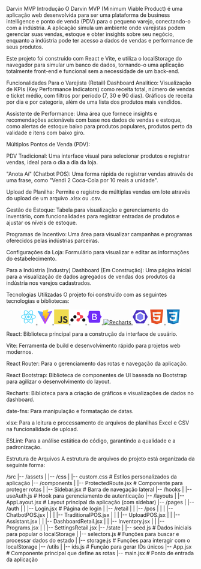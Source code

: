 Darvin MVP
Introdução
O Darvin MVP (Minimum Viable Product) é uma aplicação web desenvolvida para ser uma plataforma de business intelligence e ponto de venda (PDV) para o pequeno varejo, conectando-o com a indústria. A aplicação simula um ambiente onde varejistas podem gerenciar suas vendas, estoque e obter insights sobre seu negócio, enquanto a indústria pode ter acesso a dados de vendas e performance de seus produtos.

Este projeto foi construído com React e Vite, e utiliza o localStorage do navegador para simular um banco de dados, tornando-o uma aplicação totalmente front-end e funcional sem a necessidade de um back-end.

Funcionalidades
Para o Varejista (Retail)
Dashboard Analítico: Visualização de KPIs (Key Performance Indicators) como receita total, número de vendas e ticket médio, com filtros por período (7, 30 e 90 dias). Gráficos de receita por dia e por categoria, além de uma lista dos produtos mais vendidos.

Assistente de Performance: Uma área que fornece insights e recomendações acionáveis com base nos dados de vendas e estoque, como alertas de estoque baixo para produtos populares, produtos perto da validade e itens com baixo giro.

Múltiplos Pontos de Venda (PDV):

PDV Tradicional: Uma interface visual para selecionar produtos e registrar vendas, ideal para o dia a dia da loja.

"Anota Aí" (Chatbot POS): Uma forma rápida de registrar vendas através de uma frase, como "Vendi 2 Coca-Cola por 10 reais a unidade".

Upload de Planilha: Permite o registro de múltiplas vendas em lote através do upload de um arquivo .xlsx ou .csv.

Gestão de Estoque: Tabela para visualização e gerenciamento do inventário, com funcionalidades para registrar entradas de produtos e ajustar os níveis de estoque.

Programas de Incentivo: Uma área para visualizar campanhas e programas oferecidos pelas indústrias parceiras.

Configurações da Loja: Formulário para visualizar e editar as informações do estabelecimento.

Para a Indústria (Industry)
Dashboard (Em Construção): Uma página inicial para a visualização de dados agregados de vendas dos produtos da indústria nos varejos cadastrados.

Tecnologias Utilizadas
O projeto foi construído com as seguintes tecnologias e bibliotecas:

<p align="center">
<a href="https://react.dev/" target="_blank" rel="noreferrer">
<img src="https://raw.githubusercontent.com/devicons/devicon/master/icons/react/react-original.svg" alt="React" width="40" height="40"/>
</a>
<a href="https://vitejs.dev/" target="_blank" rel="noreferrer">
<img src="https://raw.githubusercontent.com/devicons/devicon/master/icons/vitejs/vitejs-original.svg" alt="Vite" width="40" height="40"/>
</a>
<a href="https://developer.mozilla.org/en-US/docs/Web/JavaScript" target="_blank" rel="noreferrer">
<img src="https://raw.githubusercontent.com/devicons/devicon/master/icons/javascript/javascript-original.svg" alt="JavaScript" width="40" height="40"/>
</a>
<a href="https://reactrouter.com/" target="_blank" rel="noreferrer">
<img src="https://raw.githubusercontent.com/devicons/devicon/master/icons/reactrouter/reactrouter-original.svg" alt="React Router" width="40" height="40"/>
</a>
<a href="https://react-bootstrap.github.io/" target="_blank" rel="noreferrer">
<img src="https://raw.githubusercontent.com/devicons/devicon/master/icons/bootstrap/bootstrap-plain.svg" alt="React Bootstrap" width="40" height="40"/>
</a>
<a href="https://recharts.org/" target="_blank" rel="noreferrer">
<img src="https://raw.githubusercontent.com/recharts/recharts/master/logo.png" alt="Recharts" width="120" height="40"/>
</a>
<a href="https://eslint.org/" target="_blank" rel="noreferrer">
<img src="https://raw.githubusercontent.com/devicons/devicon/master/icons/eslint/eslint-original.svg" alt="ESLint" width="40" height="40"/>
</a>
<a href="https://www.w3.org/html/" target="_blank" rel="noreferrer">
<img src="https://raw.githubusercontent.com/devicons/devicon/master/icons/html5/html5-original.svg" alt="HTML5" width="40" height="40"/>
</a>
<a href="https://www.w3.org/Style/CSS/specs.en.html" target="_blank" rel="noreferrer">
<img src="https://raw.githubusercontent.com/devicons/devicon/master/icons/css3/css3-original.svg" alt="CSS3" width="40" height="40"/>
</a>
</p>

React: Biblioteca principal para a construção da interface de usuário.

Vite: Ferramenta de build e desenvolvimento rápido para projetos web modernos.

React Router: Para o gerenciamento das rotas e navegação da aplicação.

React Bootstrap: Biblioteca de componentes de UI baseada no Bootstrap para agilizar o desenvolvimento do layout.

Recharts: Biblioteca para a criação de gráficos e visualizações de dados no dashboard.

date-fns: Para manipulação e formatação de datas.

xlsx: Para a leitura e processamento de arquivos de planilhas Excel e CSV na funcionalidade de upload.

ESLint: Para a análise estática do código, garantindo a qualidade e a padronização.

Estrutura de Arquivos
A estrutura de arquivos do projeto está organizada da seguinte forma:

/src
|-- /assets
|   |-- /css
|       |-- custom.css       # Estilos personalizados da aplicação
|-- /components
|   |-- ProtectedRoute.jsx   # Componente para proteger rotas
|   |-- Sidebar.jsx          # Barra de navegação lateral
|-- /hooks
|   |-- useAuth.js           # Hook para gerenciamento de autenticação
|-- /layouts
|   |-- AppLayout.jsx        # Layout principal da aplicação (com sidebar)
|-- /pages
|   |-- /auth
|   |   |-- Login.jsx        # Página de login
|   |-- /retail
|   |   |-- /pos
|   |   |   |-- ChatbotPOS.jsx
|   |   |   |-- TraditionalPOS.jsx
|   |   |   |-- UploadPOS.jsx
|   |   |-- Assistant.jsx
|   |   |-- DashboardRetail.jsx
|   |   |-- Inventory.jsx
|   |   |-- Programs.jsx
|   |   |-- SettingsRetail.jsx
|-- /state
|   |-- seed.js              # Dados iniciais para popular o localStorage
|   |-- selectors.js         # Funções para buscar e processar dados do estado
|   |-- storage.js           # Funções para interagir com o localStorage
|-- /utils
|   |-- ids.js               # Função para gerar IDs únicos
|-- App.jsx                  # Componente principal que define as rotas
|-- main.jsx                 # Ponto de entrada da aplicação